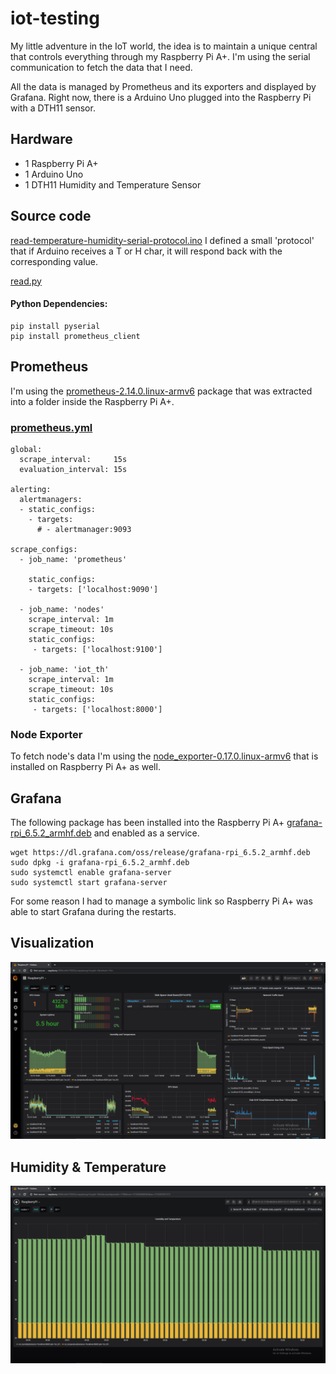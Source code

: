 # iot-testing
My little adventure in the IoT world, the idea is to maintain a unique central that controls everything through my Raspberry Pi A+. I'm using the serial communication to fetch the data that I need.

All the data is managed by Prometheus and its exporters and displayed by Grafana. Right now, there is a Arduino Uno plugged into the Raspberry Pi with a DTH11 sensor.

## Hardware
* 1 Raspberry Pi A+
* 1 Arduino Uno
* 1 DTH11 Humidity and Temperature Sensor

## Source code
[read-temperature-humidity-serial-protocol.ino](read-temperature-humidity-serial-protocol.ino) 
I defined a small 'protocol' that if Arduino receives a T or H char, it will respond back with the corresponding value.

[read.py](read.py)

#### Python Dependencies:
```
pip install pyserial
pip install prometheus_client
```

## Prometheus
I'm using the [prometheus-2.14.0.linux-armv6](https://github.com/prometheus/prometheus/releases/download/v2.14.0/prometheus-2.14.0.linux-armv6.tar.gz) package that was extracted into a folder inside the Raspberry Pi A+.

### [prometheus.yml](prometheus.ytml)
```
global:
  scrape_interval:     15s
  evaluation_interval: 15s

alerting:
  alertmanagers:
  - static_configs:
    - targets:
      # - alertmanager:9093

scrape_configs:
  - job_name: 'prometheus'

    static_configs:
    - targets: ['localhost:9090']

  - job_name: 'nodes'
    scrape_interval: 1m
    scrape_timeout: 10s
    static_configs:
     - targets: ['localhost:9100']

  - job_name: 'iot_th'
    scrape_interval: 1m
    scrape_timeout: 10s
    static_configs:
     - targets: ['localhost:8000']
```

### Node Exporter
To fetch node's data I'm using the [node_exporter-0.17.0.linux-armv6](https://github.com/prometheus/node_exporter/releases/download/v0.17.0/node_exporter-0.17.0.linux-armv6.tar.gz) that is installed on Raspberry Pi A+ as well.

## Grafana
The following package has been installed into the Raspberry Pi A+ [grafana-rpi_6.5.2_armhf.deb](https://dl.grafana.com/oss/release/grafana-rpi_6.5.2_armhf.deb) and enabled as a service.

```
wget https://dl.grafana.com/oss/release/grafana-rpi_6.5.2_armhf.deb
sudo dpkg -i grafana-rpi_6.5.2_armhf.deb
sudo systemctl enable grafana-server
sudo systemctl start grafana-server
```

For some reason I had to manage a symbolic link so Raspberry Pi A+ was able to start Grafana during the restarts.

## Visualization
![](2019-12-17-15-35-03.png)

## Humidity & Temperature
![](2019-12-17-15-36-15.png)

